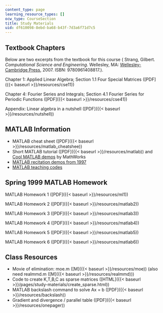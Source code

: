 ```yaml
---
content_type: page
learning_resource_types: []
ocw_type: CourseSection
title: Study Materials
uid: df610098-8ebd-ba68-b43f-7d3a6f71d7c5
---
```


Textbook Chapters
-----------------

Below are two excerpts from the textbook for this course ( Strang, Gilbert. _Computational Science and Engineering_. Wellesley, MA: [Wellesley-Cambridge Press](http://www.wellesleycambridge.com/), 2007. ISBN: 9780961408817.).

Chapter 1: Applied Linear Algebra; Section 1.1 Four Special Matrices ([PDF]({{< baseurl >}}/resources/cse11))

Chapter 4: Fourier Series and Integrals; Section 4.1 Fourier Series for Periodic Functions ([PDF]({{< baseurl >}}/resources/cse41))

Appendix: Linear algebra in a nutshell ([PDF]({{< baseurl >}}/resources/nutshell))

MATLAB Information
------------------

*   MATLAB cheat sheet ([PDF]({{< baseurl >}}/resources/matlab_cheatshee))
*   Short MATLAB tutorial ([PDF]({{< baseurl >}}/resources/matlab)) and [Cool MATLAB demos](http://www.mathworks.com/products/demos/) by MathWorks
*   [MATLAB recitation demos from 1997](http://web.mit.edu/18.06/www/MATLAB/Recitation.html)
*   [MATLAB teaching codes](http://web.mit.edu/18.06/www/Course-Info/Tcodes.html)

Spring 1999 MATLAB Homework
---------------------------

MATLAB Homework 1 ([PDF]({{< baseurl >}}/resources/ml1))

MATLAB Homework 2 ([PDF]({{< baseurl >}}/resources/matlab2))

MATLAB Homework 3 ([PDF]({{< baseurl >}}/resources/matlab3))

MATLAB Homework 4 ([PDF]({{< baseurl >}}/resources/matlab4))

MATLAB Homework 5 ([PDF]({{< baseurl >}}/resources/matlab5))

MATLAB Homework 6 ([PDF]({{< baseurl >}}/resources/matlab6))

Class Resources
---------------

*   Movie of elimination: moe.m ([M]({{< baseurl >}}/resources/moe)) (also need realmmd.m ([M]({{< baseurl >}}/resources/realmmd)))
*   Code to create K,T,B,C as sparse matrices ([HTML]({{< baseurl >}}/pages/study-materials/create_sparse.html))
*   MATLAB backslash command to solve Ax = b ([PDF]({{< baseurl >}}/resources/backslash))
*   Gradient and divergence / parallel table ([PDF]({{< baseurl >}}/resources/onepager))